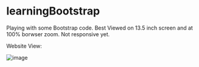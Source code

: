 # learningBootstrap
Playing with some Bootstrap code. Best Viewed on 13.5 inch screen and at 100% borwser zoom. Not responsive yet.

Website View:

![image](https://user-images.githubusercontent.com/64192420/110141902-ce86b800-7dff-11eb-859a-3dd165fe118b.png)

